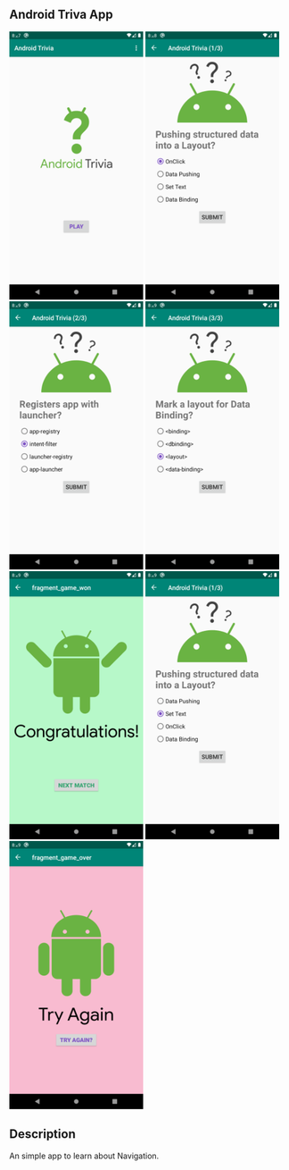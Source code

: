 
## Android Triva App

<img width="240" src="imgs/Screenshot_1594855640.png"/> <img width="240" src="imgs/Screenshot_1594855721.png"/> <img width="240" src="imgs/Screenshot_1594855759.png"/> <img width="240" src="imgs/Screenshot_1594855763.png"/> <img width="240" src="imgs/Screenshot_1594855765.png"/> <img width="240" src="imgs/Screenshot_1594855796.png"/> <img width="240" src="imgs/Screenshot_1594855799.png"/>

## Description
An simple app to learn about Navigation.